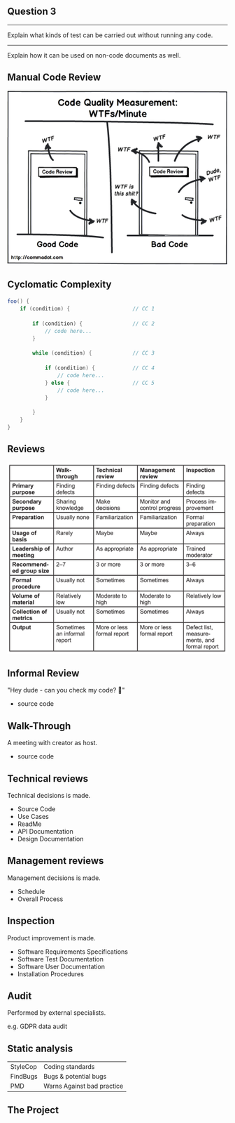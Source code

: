 <!-- slide -->

## Question 3

---
Explain what kinds of test can be 
carried out without running any code.

---
Explain how it can be used
on non-code documents as well.

<!-- slide -->

## Manual Code Review
![code review](../assets/code-review.png)

<!-- slide -->

## Cyclomatic Complexity
```java
foo() {
    if (condition) {                    // CC 1

        if (condition) {                // CC 2
            // code here...
        }

        while (condition) {             // CC 3

            if (condition) {            // CC 4
                // code here...
            } else {                    // CC 5
                // code here...
            }

        }  
    }
}
```

<!-- slide -->

## Reviews
![reviews](../assets/reviews.png)

<!-- slide -->

## Informal Review
"Hey dude - can you check my code? 👻"

* source code

<!-- slide -->

## Walk-Through
A meeting with creator as host.

* source code

<!-- slide -->

## Technical reviews
Technical decisions is made.

* Source Code
* Use Cases
* ReadMe
* API Documentation
* Design Documentation

<!-- slide -->

## Management reviews
Management decisions is made.

* Schedule
* Overall Process

<!-- slide -->

## Inspection
Product improvement is made.

* Software Requirements Specifications
* Software Test Documentation
* Software User Documentation
* Installation Procedures

<!-- slide -->

## Audit
Performed by external specialists. 

e.g. GDPR data audit

<!-- slide -->

## Static analysis
|||
|---|---|
| StyleCop | Coding standards |
| FindBugs | Bugs & potential bugs |
| PMD | Warns Against bad practice |

<!-- slide -->

## The Project